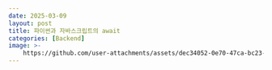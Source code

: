 ```yaml
---
date: 2025-03-09
layout: post
title: 파이썬과 자바스크립트의 await
categories: [Backend]
image: >-
    https://github.com/user-attachments/assets/dec34052-0e70-47ca-bc23-e31453ede917
---
```


